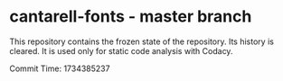 # cantarell-fonts - master branch

This repository contains the frozen state of the repository.
Its history is cleared. It is used only for static code
analysis with Codacy.

Commit Time: 1734385237